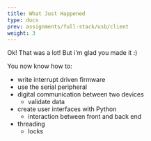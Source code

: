 ```yaml
---
title: What Just Happened
type: docs
prev: assignments/full-stack/usb/client
weight: 3
---
```


Ok! That was a lot! But i'm glad you made it :\)

You now know how to:

- write interrupt driven firmware
- use the serial peripheral
- digital communication between two devices
  - validate data
- create user interfaces with Python
  - interaction between front and back end
- threading
  - locks

